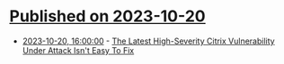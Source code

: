 # [Published on 2023-10-20](index.md)

* [2023-10-20, 16:00:00](https://it.slashdot.org/story/23/10/20/0623217/the-latest-high-severity-citrix-vulnerability-under-attack-isnt-easy-to-fix?utm_source=rss1.0mainlinkanon&utm_medium=feed) - [The Latest High-Severity Citrix Vulnerability Under Attack Isn't Easy To Fix](https://it.slashdot.org/story/23/10/20/0623217/the-latest-high-severity-citrix-vulnerability-under-attack-isnt-easy-to-fix?utm_source=rss1.0mainlinkanon&utm_medium=feed)
